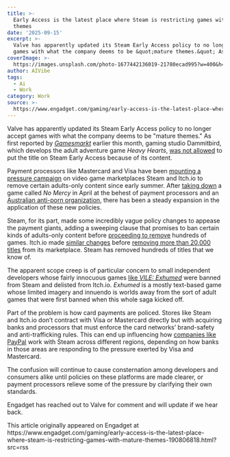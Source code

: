 ```yaml
---
title: >-
  Early Access is the latest place where Steam is restricting games with mature
  themes
date: '2025-09-15'
excerpt: >-
  Valve has apparently updated its Steam Early Access policy to no longer accept
  games with what the company deems to be &quot;mature themes.&quot; As f...
coverImage: >-
  https://images.unsplash.com/photo-1677442136019-21780ecad995?w=400&h=200&fit=crop&auto=format
author: AIVibe
tags:
  - Ai
  - Work
category: Work
source: >-
  https://www.engadget.com/gaming/early-access-is-the-latest-place-where-steam-is-restricting-games-with-mature-themes-190806818.html?src=rss
---
```

<p>Valve has apparently updated its Steam Early Access policy to no longer accept games with what the company deems to be &quot;mature themes.&quot; As first reported by <a data-i13n="cpos:1;pos:1" href="https://www.gamesmarket.global/business/pressure-continues-steam-denies-early-access-release-for-adult-games-ed57cc6bd4b4e60ee9663c5f90a1b797"><em><ins>Gamesmarkt</ins></em></a> earlier this month, gaming studio Dammitbird, which develops the adult adventure game <em>Heavy Hearts</em>, <a data-i13n="cpos:2;pos:1" href="https://x.com/GalewindG/status/1961949585254826238">was not allowed</a> to put the title on Steam Early Access because of its content.</p>
<p>Payment processors like Mastercard and Visa have been <a data-i13n="cpos:3;pos:1" href="https://www.engadget.com/gaming/steam-now-bans-games-that-violate-the-rules-and-standards-of-payment-processors-and-banks-164222173.html"><ins>mounting a pressure campaign</ins></a> on video game marketplaces Steam and Itch.io to remove certain adults-only content since early summer. After <a data-i13n="cpos:4;pos:1" href="https://www.newsweek.com/no-mercy-game-us-2058679"><ins>taking down</ins></a> a game called <em>No Mercy</em> in April at the behest of payment processors and an <a data-i13n="cpos:5;pos:1" href="https://www.engadget.com/gaming/video-games-weekly-censorship-and-stolen-puritanical-valor-234220878.html"><ins>Australian anti-porn organization</ins></a>, there has been a steady expansion in the application of these new policies.</p>
<span id="end-legacy-contents"></span><p>Steam, for its part, made some incredibly vague policy changes to appease the payment giants, adding a sweeping clause that promises to ban certain kinds of adults-only content before <a data-i13n="cpos:6;pos:1" href="https://www.engadget.com/gaming/steam-now-bans-games-that-violate-the-rules-and-standards-of-payment-processors-and-banks-164222173.html"><ins>proceeding to remove</ins></a> hundreds of games. Itch.io made <a data-i13n="cpos:7;pos:1" href="https://itch.io/updates/update-on-nsfw-content#addendum-faq"><ins>similar changes</ins></a> before <a data-i13n="cpos:8;pos:1" href="https://www.engadget.com/gaming/pc/itchio-is-removing-nsfw-games-to-comply-with-payment-processors-rules-133045491.html"><ins>removing more than 20,000 titles</ins></a> from its marketplace. Steam has removed hundreds of titles that we know of.&nbsp;</p>
<p>The apparent scope creep is of particular concern to small independent developers whose fairly innocuous games <a data-i13n="cpos:9;pos:1" href="https://www.engadget.com/gaming/pc/vile-exhumed-is-an-unjust-casualty-in-steams-sweeping-censorship-campaign-170203493.html"><ins>like </ins><em><ins>VILE: Exhumed</ins></em></a> were banned from Steam and delisted from Itch.io. <em>Exhumed</em> is a mostly text-based game whose limited imagery and innuendo is worlds away from the sort of adult games that were first banned when this whole saga kicked off.</p>
<p>Part of the problem is how card payments are policed. Stores like Steam and Itch.io don’t contract with Visa or Mastercard directly but with acquiring banks and processors that must enforce the card networks’ brand-safety and anti-trafficking rules. This can end up influencing how <a data-i13n="cpos:10;pos:1" href="https://www.engadget.com/gaming/pc/steams-censorship-issues-have-broken-paypal-support-in-some-regions-214223035.html"><ins>companies like PayPal</ins></a> work with Steam across different regions, depending on how banks in those areas are responding to the pressure exerted by Visa and Mastercard.</p>
<p>The confusion will continue to cause consternation among developers and consumers alike until policies on these platforms are made clearer, or payment processors relieve some of the pressure by clarifying their own standards.</p>
<p>Engadget has reached out to Valve for comment and will update if we hear back.&nbsp;</p>This article originally appeared on Engadget at https://www.engadget.com/gaming/early-access-is-the-latest-place-where-steam-is-restricting-games-with-mature-themes-190806818.html?src=rss
